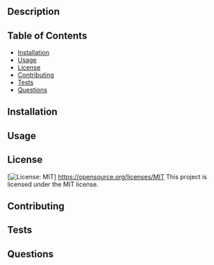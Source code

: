 #

## Description

## Table of Contents

- [Installation](#installation)
- [Usage](#usage)
- [License](#license)
- [Contributing](#contributing)
- [Tests](#tests)
- [Questions](#questions)

## Installation

## Usage

## License

[![License: MIT](https://img.shields.io/badge/License-MIT-yellow.svg)]
https://opensource.org/licenses/MIT
This project is licensed under the MIT license.

## Contributing

## Tests

## Questions

